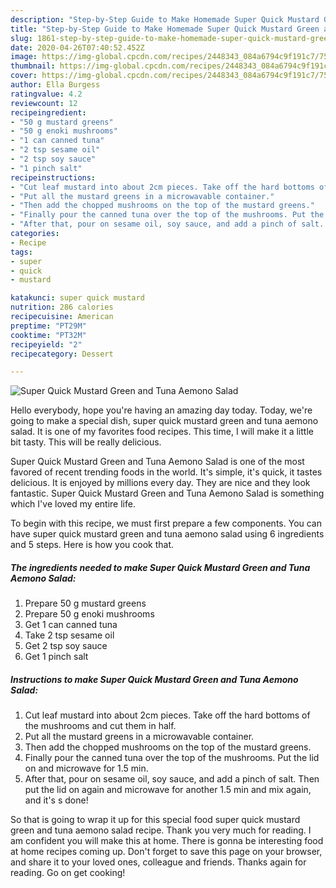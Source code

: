 ```yaml
---
description: "Step-by-Step Guide to Make Homemade Super Quick Mustard Green and Tuna Aemono Salad"
title: "Step-by-Step Guide to Make Homemade Super Quick Mustard Green and Tuna Aemono Salad"
slug: 1861-step-by-step-guide-to-make-homemade-super-quick-mustard-green-and-tuna-aemono-salad
date: 2020-04-26T07:40:52.452Z
image: https://img-global.cpcdn.com/recipes/2448343_084a6794c9f191c7/751x532cq70/super-quick-mustard-green-and-tuna-aemono-salad-recipe-main-photo.jpg
thumbnail: https://img-global.cpcdn.com/recipes/2448343_084a6794c9f191c7/751x532cq70/super-quick-mustard-green-and-tuna-aemono-salad-recipe-main-photo.jpg
cover: https://img-global.cpcdn.com/recipes/2448343_084a6794c9f191c7/751x532cq70/super-quick-mustard-green-and-tuna-aemono-salad-recipe-main-photo.jpg
author: Ella Burgess
ratingvalue: 4.2
reviewcount: 12
recipeingredient:
- "50 g mustard greens"
- "50 g enoki mushrooms"
- "1 can canned tuna"
- "2 tsp sesame oil"
- "2 tsp soy sauce"
- "1 pinch salt"
recipeinstructions:
- "Cut leaf mustard into about 2cm pieces. Take off the hard bottoms of the mushrooms and cut them in half."
- "Put all the mustard greens in a microwavable container."
- "Then add the chopped mushrooms on the top of the mustard greens."
- "Finally pour the canned tuna over the top of the mushrooms. Put the lid on and microwave for 1.5 min."
- "After that, pour on sesame oil, soy sauce, and add a pinch of salt. Then put the lid on again and microwave for another 1.5 min and mix again, and it&#39;s s done!"
categories:
- Recipe
tags:
- super
- quick
- mustard

katakunci: super quick mustard 
nutrition: 286 calories
recipecuisine: American
preptime: "PT29M"
cooktime: "PT32M"
recipeyield: "2"
recipecategory: Dessert

---
```



![Super Quick Mustard Green and Tuna Aemono Salad](https://img-global.cpcdn.com/recipes/2448343_084a6794c9f191c7/751x532cq70/super-quick-mustard-green-and-tuna-aemono-salad-recipe-main-photo.jpg)

Hello everybody, hope you're having an amazing day today. Today, we're going to make a special dish, super quick mustard green and tuna aemono salad. It is one of my favorites food recipes. This time, I will make it a little bit tasty. This will be really delicious.

Super Quick Mustard Green and Tuna Aemono Salad is one of the most favored of recent trending foods in the world. It's simple, it's quick, it tastes delicious. It is enjoyed by millions every day. They are nice and they look fantastic. Super Quick Mustard Green and Tuna Aemono Salad is something which I've loved my entire life.




To begin with this recipe, we must first prepare a few components. You can have super quick mustard green and tuna aemono salad using 6 ingredients and 5 steps. Here is how you cook that.

<!--inarticleads1-->

##### The ingredients needed to make Super Quick Mustard Green and Tuna Aemono Salad:

1. Prepare 50 g mustard greens
1. Prepare 50 g enoki mushrooms
1. Get 1 can canned tuna
1. Take 2 tsp sesame oil
1. Get 2 tsp soy sauce
1. Get 1 pinch salt




<!--inarticleads2-->

##### Instructions to make Super Quick Mustard Green and Tuna Aemono Salad:

1. Cut leaf mustard into about 2cm pieces. Take off the hard bottoms of the mushrooms and cut them in half.
1. Put all the mustard greens in a microwavable container.
1. Then add the chopped mushrooms on the top of the mustard greens.
1. Finally pour the canned tuna over the top of the mushrooms. Put the lid on and microwave for 1.5 min.
1. After that, pour on sesame oil, soy sauce, and add a pinch of salt. Then put the lid on again and microwave for another 1.5 min and mix again, and it&#39;s s done!




So that is going to wrap it up for this special food super quick mustard green and tuna aemono salad recipe. Thank you very much for reading. I am confident you will make this at home. There is gonna be interesting food at home recipes coming up. Don't forget to save this page on your browser, and share it to your loved ones, colleague and friends. Thanks again for reading. Go on get cooking!
